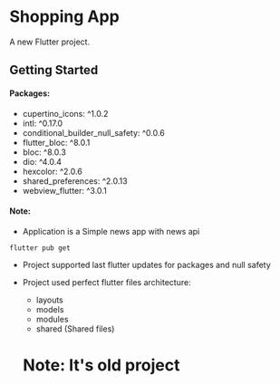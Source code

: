 # Shopping App

A new Flutter project.

## Getting Started

#### Packages:

*   cupertino_icons: ^1.0.2
*   intl: ^0.17.0
*   conditional_builder_null_safety: ^0.0.6
*   flutter_bloc: ^8.0.1
*   bloc: ^8.0.3
*   dio: ^4.0.4
*    hexcolor: ^2.0.6
*   shared_preferences: ^2.0.13
*    webview_flutter: ^3.0.1

#### Note:
- Application is a Simple news app with news api

```
flutter pub get
```

* Project supported last flutter updates for packages and null safety
* Project used perfect flutter files architecture:
    - layouts
    - models
    - modules
    - shared (Shared files)
    
    # Note: It's old project
